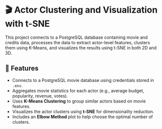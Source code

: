 # 🎬 Actor Clustering and Visualization with t-SNE

This project connects to a PostgreSQL database containing movie and credits data, processes the data to extract actor-level features, clusters them using K-Means, and visualizes the results using t-SNE in both 2D and 3D.

## 📌 Features

- Connects to a PostgreSQL movie database using credentials stored in `.env`.
- Aggregates movie statistics for each actor (e.g., average budget, popularity, revenue, votes).
- Uses **K-Means Clustering** to group similar actors based on movie features.
- Visualizes the actor clusters using **t-SNE** for dimensionality reduction.
- Includes an **Elbow Method** plot to help choose the optimal number of clusters.
